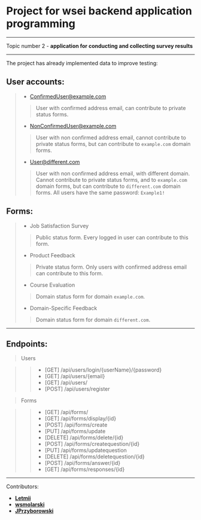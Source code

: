 # Project for wsei backend application programming 
___
Topic number 2 - **application for conducting and collecting survey results**
___
The project has already implemented data to improve testing:
## User accounts:
> * ConfirmedUser@example.com
>> User with confirmed address email, can contribute to private status forms.
> * NonConfirmedUser@example.com
>> User with non confirmed address email, cannot contribute to private status forms, but can contribute to `example.com` domain forms.
> * User@different.com
>> User with non confirmed address email, with different domain. Cannot contribute to private status forms, and to `example.com` domain forms, but can contribute to `different.com` domain forms.
> All users have the same password: `Example1!`
## Forms:
> * Job Satisfaction Survey
>> Public status form. Every logged in user can contribute to this form.
> * Product Feedback
>> Private status form. Only users with confirmed address email can contribute to this form.
> * Course Evaluation
>> Domain status form for domain `example.com`.
> * Domain-Specific Feedback
>> Domain status form for domain `different.com`.
___
## Endpoints:

> Users

>> * [GET\] /api/users/login/{userName}/{password}
>> * [GET\] /api/users/{email}
>> * [GET\] /api/users/
>> * [POST\] /api/users/register

> Forms

>> * [GET\] /api/forms/
>> * [GET\] /api/forms/display/{id}
>> * [POST\] /api/forms/create
>> * [PUT\] /api/forms/update
>> * [DELETE\] /api/forms/delete/{id}
>> * [POST\] /api/forms/createquestion/{id}
>> * [PUT\] /api/forms/updatequestion
>> * [DELETE\] /api/forms/deletequestion/{id}
>> * [POST\] /api/forms/answer/{id}
>> * [GET\] /api/forms/responses/{id}
___
Contributors:
- __[Letmii](https://github.com/Letmii)__
- __[wsmolarski](https://github.com/wsmolarski)__
- __[JPrzyborowski](https://github.com/JPrzyborowski)__
